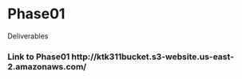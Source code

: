# Phase01
Deliverables
<h3>Link to Phase01 http://ktk311bucket.s3-website.us-east-2.amazonaws.com/</h3>

